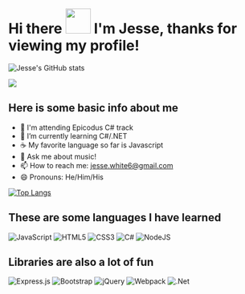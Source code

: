 # Hi there <img src="https://raw.githubusercontent.com/MartinHeinz/MartinHeinz/master/wave.gif" width="50px"> I'm Jesse, thanks for viewing my profile!

![Jesse's GitHub stats](https://github-readme-stats.vercel.app/api?username=JesseDWhite&show_icons=true&theme=radical&hide_border=true) 

![](https://komarev.com/ghpvc/?username=JesseDWhite&color=blueviolet)

## Here is some basic info about me
- 🏫 I'm attending Epicodus C# track
- 🌱 I’m currently learning C#/.NET
- ☕ My favorite language so far is Javascript
- 💬 Ask me about music!
- 📫 How to reach me: jesse.white6@gmail.com
- 😄 Pronouns: He/Him/His

 [![Top Langs](https://github-readme-stats.vercel.app/api/top-langs/?username=JesseDWhite&theme=radical&hide_border=true)](https://github.com/JesseDWhite/github-readme-stats)
 
 ## These are some languages I have learned
 <img alt="JavaScript" src="https://img.shields.io/badge/javascript-%23323330.svg?style=for-the-badge&logo=javascript&logoColor=%23F7DF1E"/> <img alt="HTML5" src="https://img.shields.io/badge/html5-%23E34F26.svg?style=for-the-badge&logo=html5&logoColor=white"/> <img alt="CSS3" src="https://img.shields.io/badge/css3-%231572B6.svg?style=for-the-badge&logo=css3&logoColor=white"/> <img alt="C#" src="https://img.shields.io/badge/c%23-%23239120.svg?style=for-the-badge&logo=c-sharp&logoColor=white"/> <img alt="NodeJS" src="https://img.shields.io/badge/node.js-%2343853D.svg?style=for-the-badge&logo=node-dot-js&logoColor=white"/>
 
 ## Libraries are also a lot of fun
 <img alt="Express.js" src="https://img.shields.io/badge/express.js-%23404d59.svg?style=for-the-badge&logo=express&logoColor=%2361DAFB"/> <img alt="Bootstrap" src="https://img.shields.io/badge/bootstrap-%23563D7C.svg?style=for-the-badge&logo=bootstrap&logoColor=white"/> <img alt="jQuery" src="https://img.shields.io/badge/jquery-%230769AD.svg?style=for-the-badge&logo=jquery&logoColor=white"/> <img alt="Webpack" src="https://img.shields.io/badge/webpack-%238DD6F9.svg?style=for-the-badge&logo=webpack&logoColor=black" /> <img alt=".Net" src="https://img.shields.io/badge/.NET-5C2D91?style=for-the-badge&logo=.net&logoColor=white"/> 
